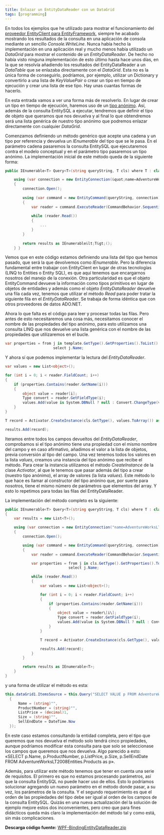 ```yaml
---
title: Enlazar un EntityDataReader con un DataGrid
tags: [programming]
---
```

En todos los ejemplos que he utilizado para mostrar el funcionamiento del [proveedor EntityClient para EntityFramework](http://msdn.microsoft.com/es-es/library/bb738561.aspx), siempre he acabado mostrando los resultados de la consulta en una aplicación de consola mediante un sencillo _Console.WriteLine_. Nunca había hecho la implementación en una aplicación real y mucho menos había utilizado un _DataGrid_ para mostrar el contenido de un _EntityDataReader_. De hecho no había visto ninguna implementación de esto último hasta hace unos días, en la que se resolvía añadiendo los resultados del EntityDataReader a un _DataTable_ que se enlazaba directamente con el _DataGrid_. Esta no es la única forma de conseguirlo, podríamos, por ejemplo, utilizar un Dictionary y convertirlo a una lista de _KeyValuePair_ o crear un tipo en tiempo de ejecución y crear una lista de ese tipo. Hay unas cuantas formas de hacerlo.

En esta entrada vamos a ver una forma más de resolverlo. En lugar de crear un tipo en tiempo de ejecución, haremos uso de un [tipo anónimo](http://msdn.microsoft.com/es-es/library/bb397696.aspx). Así, además de la consulta EntitySQL a ejecutar, tendremos que definir el tipo de objeto que queramos que nos devuelva y al final lo que obtendremos será una lista genérica de nuestro tipo anónimo que podremos enlazar directamente con cualquier _DataGrid_.

Comenzamos definiendo un método genérico que acepte una cadena y un tipo por referencia y devuelva un _IEnumerable_ del tipo que se le pasa. En el parámetro cadena pasaremos la consulta EntitySQL que ejecutaremos contra el modelo conceptual y en el parámetro tipo pasaremos un tipo anónimo. La implementación inicial de este método queda de la siguiente forma:

```cs
public IEnumerable<T> Query<T>(string queryString, T cls) where T : class { var results = new List<T>();

    using (var connection = new EntityConnection(&quot;name=AdventureWorksLT2008Entities&quot;))
    {
        connection.Open();
    
        using (var command = new EntityCommand(queryString, connection))
        {
            var reader = command.ExecuteReader(CommandBehavior.SequentialAccess);
    
            while (reader.Read())
            {
                ...
            }
        }
    
        return results as IEnumerable&lt;T&gt;();
    } }
```

Vemos que en este código estamos definiendo una lista del tipo que hemos pasado, que será la que devolvemos como _IEnumerable_. Pero la diferencia fundamental entre trabajar con EntityClient en lugar de otras tecnologías (LINQ to Entities o Entity SQL), es que aquí tenemos que encargarnos nosotros del manejo de la conexión. Otra particularidad es que el objeto EntityCommand devueve la información como tipos primitivos en lugar de objetos de entidades y además como el objeto _EntityDataReader_ devuelve una fila cada vez, tenemos que utilizar el método _Read_ para poder tratar la siguiente fila en el _EntityDataReader_. Se trabaja de forma idéntica que con otros proveedores de datos ADO.NET.

Ahora lo que falta es el código para leer y procesar todas las filas. Pero antes de esto necesitaremos una cosa más, necesitamos conocer el nombre de las propiedades del tipo anónimo, para esto utilizamos una consulta LINQ que nos devuelve una lista genérica con el nombre de las propiedades que utilizaremos en el bucle.

```cs
var properties = from j in template.GetType().GetProperties().ToList()
                      select j.Name;
```

Y ahora sí que podemos implementar la lectura del _EntityDataReader_.

```cs
var values = new List<object>();

for (int i = 0; i < reader.FieldCount; i++)
{
    if (properties.Contains(reader.GetName(i)))
    {
        object value = reader[i];
        Type convert = reader.GetFieldType(i);
        values.Add(value is System.DBNull ? null : Convert.ChangeType(value, convert));
    }
}

T record = Activator.CreateInstance(cls.GetType(), values.ToArray()) as T;

results.Add(record);
```

Iteramos entre todos los campos devueltos del _EntityDataReader_, comprobamos si el tipo anónimo tiene una propiedad con el mismo nombre del campo y en caso afirmativo, añadimos el valor a la lista de objetos, previa conversión al tipo del campo. Una vez tenemos todos los valores en la lista _values_, creamos una instancia del tipo anónimo que recibe el método. Para crear la instancia utilizamos el método _CreateInstance_ de la clase _Activator_, al que le tenemos que pasar además del tipo a crear (nuestro tipo anónimo), el array de valores (la lista _values_). Este método lo que hace es llamar al constructor del tipo anónino que, por suerte para nosotros, tiene el mismo número de parámetros que elementos del array. Y esto lo repetimos para todas las filas del EntityDataReader.

La implementación del método completo es la siguiente:

```cs
public IEnumerable<T> Query<T>(string queryString, T cls) where T : class
{
    var results = new List<T>();

    using (var connection = new EntityConnection("name=AdventureWorksLT2008Entities"))
    {
        connection.Open();

        using (var command = new EntityCommand(queryString, connection))
        {
            var reader = command.ExecuteReader(CommandBehavior.SequentialAccess);

            var properties = from j in cls.GetType().GetProperties().ToList()
                             select j.Name;

            while (reader.Read())
            {
                var values = new List<object>();

                for (int i = 0; i < reader.FieldCount; i++)
                {
                    if (properties.Contains(reader.GetName(i)))
                    {
                        object value = reader\[i\];
                        Type convert = reader.GetFieldType(i);
                        values.Add(value is System.DBNull ? null : Convert.ChangeType(value, convert));
                    }
                }

                T record = Activator.CreateInstance(cls.GetType(), values.ToArray()) as T;

                results.Add(record);
            }
        }

        return results as IEnumerable<T>;
    }
}
```

y una forma de utilizar el método es esta:

```cs
this.dataGrid1.ItemsSource = this.Query("SELECT VALUE p FROM AdventureWorksLT2008Entities.Products as p", new
  {
      Name = (string)"",
      ProductNumber = (string)"",
      ListPrice = (decimal)1,
      Size = (string)"",
      SellEndDate = DateTime.Now
  });
```

En este caso estamos consultando la entidad completa, pero el tipo que queremos que nos devuelva el método solo tendrá cinco propiedades, aunque podríamos modificar esta consulta para que solo se seleccionase los campos que queremos que nos devuelva. Algo parecido a esto: «SELECT p.Name, p.ProductNumber, p.ListPrice, p.Size, p.SellEndDate FROM AdventureWorksLT2008Entities.Products as p».

Además, para utilizar este método tenemos que tener en cuenta una serie de requisitos. El primero es que no estamos procesando parámetros, así que la consulta EntitySQL no puede hacer uso de ellos. Esto lo podríamos solucionar agregando un nuevo parámetro en el método donde pasar, a su vez, los parámetros de la consulta. Y el segundo requerimiento es que el orden de las propiedades del tipo debe ser igual al orden de los campos de la consulta EntitySQL. Quizás en una nueva actualización del la solución de ejemplo mejore estos dos inconvenientes, pero creo que para fines didácticos queda más claro la implementación del método tal y como está, sin más complicaciones.

**Descarga código fuente:** 
[WPF-BindingEntityDataReader.zip](/files/WPF-BindingEntityDataReader.zip)


